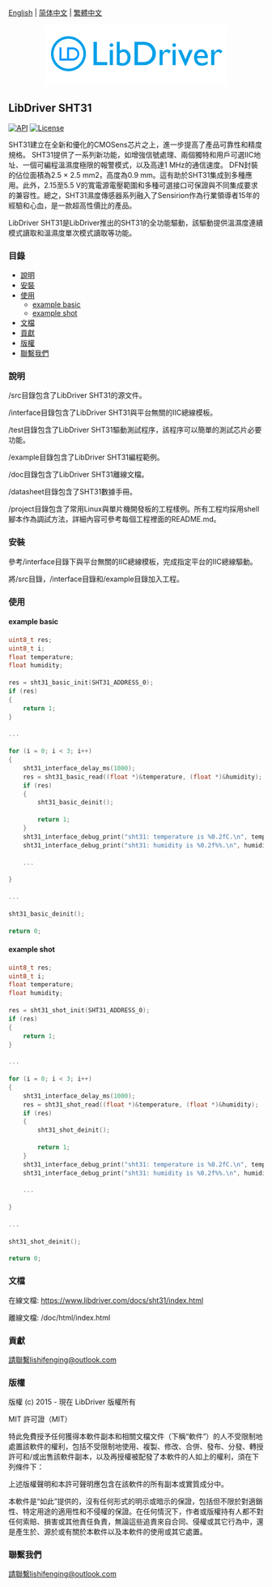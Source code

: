 [English](/README.md) | [ 简体中文](/README_zh-Hans.md) | [繁體中文](/README_zh-Hant.md)

<div align=center>
<img src="/doc/image/logo.png"/>
</div>

## LibDriver SHT31

[![API](https://img.shields.io/badge/api-reference-blue)](https://www.libdriver.com/docs/sht31/index.html) [![License](https://img.shields.io/badge/license-MIT-brightgreen.svg)](/LICENSE)

SHT31建立在全新和優化的CMOSens芯片之上，進一步提高了產品可靠性和精度規格。 SHT31提供了一系列新功能，如增強信號處理、兩個獨特和用戶可選IIC地址、一個可編程溫濕度極限的報警模式，以及高達1 MHz的通信速度。 DFN封裝的佔位面積為2.5 × 2.5 mm2，高度為0.9 mm。這有助於SHT31集成到多種應用。此外，2.15至5.5 V的寬電源電壓範圍和多種可選接口可保證與不同集成要求的兼容性。總之，SHT31濕度傳感器系列融入了Sensirion作為行業領導者15年的經驗和心血，是一款超高性價比的產品。

LibDriver SHT31是LibDriver推出的SHT31的全功能驅動，該驅動提供溫濕度連續模式讀取和溫濕度單次模式讀取等功能。

### 目錄

  - [說明](#說明)
  - [安裝](#安裝)
  - [使用](#使用)
    - [example basic](#example-basic)
    - [example shot](#example-shot)
  - [文檔](#文檔)
  - [貢獻](#貢獻)
  - [版權](#版權)
  - [聯繫我們](#聯繫我們)

### 說明

/src目錄包含了LibDriver SHT31的源文件。

/interface目錄包含了LibDriver SHT31與平台無關的IIC總線模板。

/test目錄包含了LibDriver SHT31驅動測試程序，該程序可以簡單的測試芯片必要功能。

/example目錄包含了LibDriver SHT31編程範例。

/doc目錄包含了LibDriver SHT31離線文檔。

/datasheet目錄包含了SHT31數據手冊。

/project目錄包含了常用Linux與單片機開發板的工程樣例。所有工程均採用shell腳本作為調試方法，詳細內容可參考每個工程裡面的README.md。

### 安裝

參考/interface目錄下與平台無關的IIC總線模板，完成指定平台的IIC總線驅動。

將/src目錄，/interface目錄和/example目錄加入工程。

### 使用

#### example basic

```C
uint8_t res;
uint8_t i;
float temperature;
float humidity;

res = sht31_basic_init(SHT31_ADDRESS_0);
if (res)
{
    return 1;
}

...

for (i = 0; i < 3; i++)
{
    sht31_interface_delay_ms(1000);
    res = sht31_basic_read((float *)&temperature, (float *)&humidity);
    if (res)
    {
        sht31_basic_deinit();

        return 1;
    }
    sht31_interface_debug_print("sht31: temperature is %0.2fC.\n", temperature);
    sht31_interface_debug_print("sht31: humidity is %0.2f%%.\n", humidity);
    
    ...
    
}

...

sht31_basic_deinit();

return 0;
```

#### example shot

```C
uint8_t res;
uint8_t i;
float temperature;
float humidity;

res = sht31_shot_init(SHT31_ADDRESS_0);
if (res)
{
    return 1;
}

...

for (i = 0; i < 3; i++)
{
    sht31_interface_delay_ms(1000);
    res = sht31_shot_read((float *)&temperature, (float *)&humidity);
    if (res)
    {
        sht31_shot_deinit();

        return 1;
    }
    sht31_interface_debug_print("sht31: temperature is %0.2fC.\n", temperature);
    sht31_interface_debug_print("sht31: humidity is %0.2f%%.\n", humidity);
    
    ...
    
}

...

sht31_shot_deinit();

return 0;
```

### 文檔

在線文檔: https://www.libdriver.com/docs/sht31/index.html

離線文檔: /doc/html/index.html

### 貢獻

請聯繫lishifenging@outlook.com

### 版權

版權 (c) 2015 - 現在 LibDriver 版權所有

MIT 許可證（MIT）

特此免費授予任何獲得本軟件副本和相關文檔文件（下稱“軟件”）的人不受限制地處置該軟件的權利，包括不受限制地使用、複製、修改、合併、發布、分發、轉授許可和/或出售該軟件副本，以及再授權被配發了本軟件的人如上的權利，須在下列條件下：

上述版權聲明和本許可聲明應包含在該軟件的所有副本或實質成分中。

本軟件是“如此”提供的，沒有任何形式的明示或暗示的保證，包括但不限於對適銷性、特定用途的適用性和不侵權的保證。在任何情況下，作者或版權持有人都不對任何索賠、損害或其他責任負責，無論這些追責來自合同、侵權或其它行為中，還是產生於、源於或有關於本軟件以及本軟件的使用或其它處置。

### 聯繫我們

請聯繫lishifenging@outlook.com